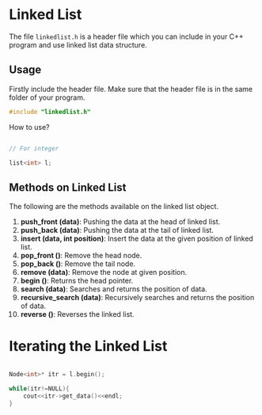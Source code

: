 # Linked List

The file `linkedlist.h` is a header file which you can include in your C++ program and use linked list data structure.

## Usage

Firstly include the header file. Make sure that the header file is in the same folder of your program.

```c++
#include "linkedlist.h"
```

How to use?

```c++

// For integer

list<int> l;

```

## Methods on Linked List

The following are the methods available on the linked list object.

1. **push_front (data)**: Pushing the data at the head of linked list.
1. **push_back (data)**: Pushing the data at the tail of linked list.
1. **insert (data, int position)**: Insert the data at the given position of linked list.
1. **pop_front ()**: Remove the head node.
1. **pop_back ()**: Remove the tail node.
1. **remove (data)**: Remove the node at given position.
1. **begin ()**: Returns the head pointer.
1. **search (data)**: Searches and returns the position of data.
1. **recursive_search (data)**: Recursively searches and returns the position of data.
1. **reverse ()**: Reverses the linked list.

# Iterating the Linked List

```c++

Node<int>* itr = l.begin();

while(itr!=NULL){
    cout<<itr->get_data()<<endl;
}

```
